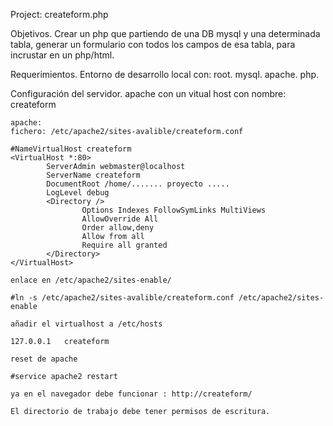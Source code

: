 Project: createform.php

Objetivos.
    Crear un php que partiendo de una DB mysql y una determinada tabla, 
    generar un formulario con todos los campos de esa tabla, para incrustar en 
    un php/html.

Requerimientos.
    Entorno de desarrollo local con:
    root.
    mysql.
    apache.
    php.
    

Configuración del servidor.
    apache con un vitual host con nombre: createform

    apache:
    fichero: /etc/apache2/sites-avalible/createform.conf

    #NameVirtualHost createform
    <VirtualHost *:80>
            ServerAdmin webmaster@localhost
            ServerName createform
            DocumentRoot /home/....... proyecto .....
            LogLevel debug
            <Directory />
                    Options Indexes FollowSymLinks MultiViews
                    AllowOverride All
                    Order allow,deny
                    Allow from all
                    Require all granted
            </Directory>
    </VirtualHost>

    enlace en /etc/apache2/sites-enable/
    
    #ln -s /etc/apache2/sites-avalible/createform.conf /etc/apache2/sites-enable

    añadir el virtualhost a /etc/hosts
    
    127.0.0.1   createform

    reset de apache

    #service apache2 restart

    ya en el navegador debe funcionar : http://createform/

    El directorio de trabajo debe tener permisos de escritura.


    